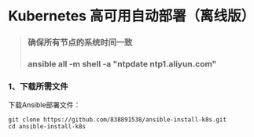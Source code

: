 # Kubernetes 高可用自动部署（离线版）
>### 确保所有节点的系统时间一致
>### ansible all -m shell -a "ntpdate ntp1.aliyun.com"

### 1、下载所需文件

下载Ansible部署文件：

```
git clone https://github.com/838891538/ansible-install-k8s.git
cd ansible-install-k8s
```
